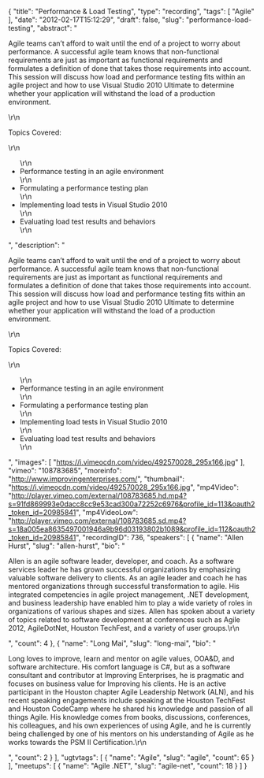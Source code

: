 {
  "title": "Performance & Load Testing",
  "type": "recording",
  "tags": [
    "Agile"
  ],
  "date": "2012-02-17T15:12:29",
  "draft": false,
  "slug": "performance-load-testing",
  "abstract": "<p>Agile teams can&rsquo;t afford to wait until the end of a project to worry about performance. A successful agile team knows that non-functional requirements are just as important as functional requirements and formulates a definition of done that takes those requirements into account. This session will discuss how load and performance testing fits within an agile project and how to use Visual Studio 2010 Ultimate to determine whether your application will withstand the load of a production environment.</p>\r\n<p>Topics Covered:</p>\r\n<ul>\r\n<li>Performance testing in an agile environment</li>\r\n<li>Formulating a performance testing plan</li>\r\n<li>Implementing load tests in Visual Studio 2010</li>\r\n<li>Evaluating load test results and behaviors</li>\r\n</ul>",
  "description": "<p>Agile teams can&rsquo;t afford to wait until the end of a project to worry about performance. A successful agile team knows that non-functional requirements are just as important as functional requirements and formulates a definition of done that takes those requirements into account. This session will discuss how load and performance testing fits within an agile project and how to use Visual Studio 2010 Ultimate to determine whether your application will withstand the load of a production environment.</p>\r\n<p>Topics Covered:</p>\r\n<ul>\r\n<li>Performance testing in an agile environment</li>\r\n<li>Formulating a performance testing plan</li>\r\n<li>Implementing load tests in Visual Studio 2010</li>\r\n<li>Evaluating load test results and behaviors</li>\r\n</ul>",
  "images": [
    "https://i.vimeocdn.com/video/492570028_295x166.jpg"
  ],
  "vimeo": "108783685",
  "moreinfo": "http://www.improvingenterprises.com/",
  "thumbnail": "https://i.vimeocdn.com/video/492570028_295x166.jpg",
  "mp4Video": "http://player.vimeo.com/external/108783685.hd.mp4?s=91fd869993e0dacc8cc9e53cad300a72252c6976&profile_id=113&oauth2_token_id=20985841",
  "mp4VideoLow": "http://player.vimeo.com/external/108783685.sd.mp4?s=18a005ea8635497001946a9b96d03193802b1089&profile_id=112&oauth2_token_id=20985841",
  "recordingID": 736,
  "speakers": [
    {
      "name": "Allen Hurst",
      "slug": "allen-hurst",
      "bio": "<p>Allen is an agile software leader, developer, and coach. As a software services leader he has grown successful organizations by emphasizing valuable software delivery to clients. As an agile leader and coach he has mentored organizations through successful transformation to agile. His integrated competencies in agile project management, .NET development, and business leadership have enabled him to play a wide variety of roles in organizations of various shapes and sizes. Allen has spoken about a variety of topics related to software development at conferences such as Agile 2012, AgileDotNet, Houston TechFest, and a variety of user groups.\r\n</p>",
      "count": 4
    },
    {
      "name": "Long Mai",
      "slug": "long-mai",
      "bio": "<p>Long loves to improve, learn and mentor on agile values, OOA&D, and software architecture. His comfort language is C#, but as a software consultant and contributor at Improving Enterprises, he is pragmatic and focuses on business value for Improving his clients. He is an active participant in the Houston chapter Agile Leadership Network (ALN), and his recent speaking engagements include speaking at the Houston TechFest and Houston CodeCamp where he shared his knowledge and passion of all things Agile. His knowledge comes from books, discussions, conferences, his colleagues, and his own experiences of using Agile, and he is currently being challenged by one of his mentors on his understanding of Agile as he works towards the PSM II Certification.\r\n</p>",
      "count": 2
    }
  ],
  "ugtvtags": [
    {
      "name": "Agile",
      "slug": "agile",
      "count": 65
    }
  ],
  "meetups": [
    {
      "name": "Agile .NET",
      "slug": "agile-net",
      "count": 18
    }
  ]
}